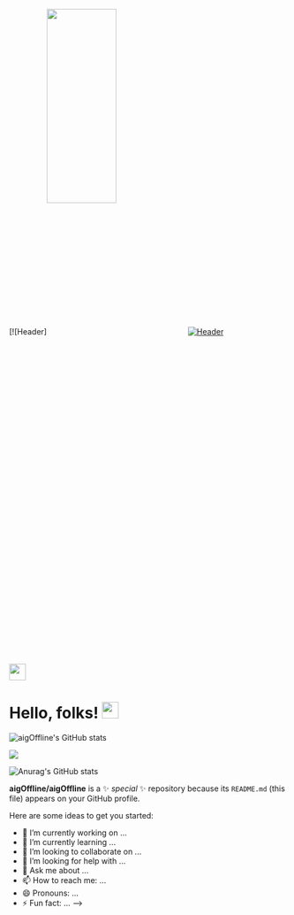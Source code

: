[![Header]<img align="center" src="https://user-images.githubusercontent.com/87446059/126054727-65789b80-2caf-4569-8069-9a8caf32fe56.jpg" width="50%" height="30%">
[![Header](https://raw.githubusercontent.com/aigOffline/readme_header.png "Header")](https://user-images.githubusercontent.com/87446059/126054727-65789b80-2caf-4569-8069-9a8caf32fe56.png)


<img src="https://raw.githubusercontent.com/<OWNER>/<OWNER>/master/<GIF_NAME>.gif" width="30px">


# Hello, folks! <img src="https://raw.githubusercontent.com/MartinHeinz/MartinHeinz/master/wave.gif" width="30px">

![aigOffline's GitHub stats](https://github-readme-stats.vercel.app/api?username=aigOffline&show_icons=true&theme=radical)

<img align="center" src="https://github-readme-stats.vercel.app/api/<CARD_TYPE>/?username=<USERNAME>&theme=<THEME_NAME>" />

![Anurag's GitHub stats](https://github-readme-stats.vercel.app/api?username=anuraghazra&show_icons=true&theme=radical)


**aigOffline/aigOffline** is a ✨ _special_ ✨ repository because its `README.md` (this file) appears on your GitHub profile.

Here are some ideas to get you started:

- 🔭 I’m currently working on ...
- 🌱 I’m currently learning ...
- 👯 I’m looking to collaborate on ...
- 🤔 I’m looking for help with ...
- 💬 Ask me about ...
- 📫 How to reach me: ...
- 😄 Pronouns: ...
- ⚡ Fun fact: ...
-->
